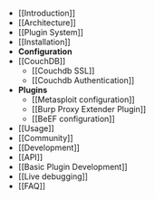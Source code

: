 * [[Introduction]]
* [[Architecture]]
* [[Plugin System]]
* [[Installation]]
* **Configuration**
 * [[CouchDB]]
    * [[Couchdb SSL]]
    * [[Couchdb Authentication]]
  * **Plugins**
     * [[Metasploit configuration]]
     * [[Burp Proxy Extender Plugin]]
     * [[BeEF configuration]]
* [[Usage]]
* [[Community]]
* [[Development]]
 * [[API]]
 * [[Basic Plugin Development]]
 * [[Live debugging]]
* [[FAQ]]